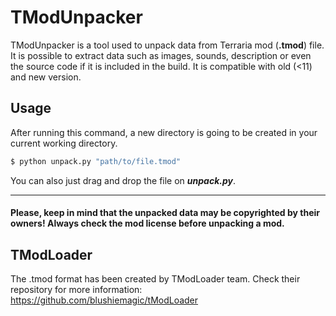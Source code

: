 # TModUnpacker

TModUnpacker is a tool used to unpack data from Terraria mod (**.tmod**) file. It is possible to extract data such as images, sounds, description or even the source code if it is included in the build. It is compatible with old (<11) and new version.

## Usage

After running this command, a new directory is going to be created in your current working directory.
```sh
$ python unpack.py "path/to/file.tmod"
```
You can also just drag and drop the file on ***unpack.py***.

---

#### Please, keep in mind that the unpacked data may be copyrighted by their owners! Always check the mod license before unpacking a mod.

## TModLoader
The .tmod format has been created by TModLoader team.
Check their repository for more information:
https://github.com/blushiemagic/tModLoader

